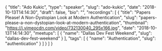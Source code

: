 {
  "title": "Ado Kukic",
  "type": "speaker",
  "slug": "ado-kukic",
  "date": "2018-10-13T14:14:30",
  "draft": false,
  "bio": "",
  "recordings": [
    {
      "title": "Papers Please! A Non-Dystopian Look at Modern Authentication",
      "slug": "papers-please-a-non-dystopian-look-at-modern-authentication",
      "thumbnail": "https://i.vimeocdn.com/video/732130040_295x166.jpg",
      "date": "2018-10-13T14:14:30",
      "meetups": [
        {
          "name": "Dallas Dev Fest Weekend",
          "slug": "dallas-dev-fest-weekend"
        }
      ],
      "tags": [
        {
          "name": "Authentication",
          "slug": "authentication"
        }
      ]
    }
  ]
}
